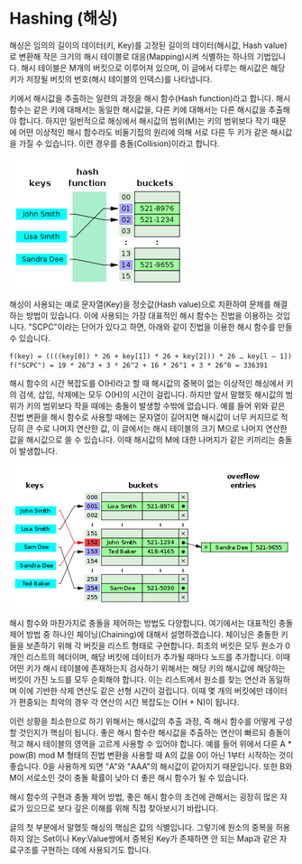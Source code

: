 # Hashing (해싱)

해싱은 임의의 길이의 데이터(키, Key)를 고정된 길이의 데이터(해시값, Hash value)로 변환해 작은 크기의 해시 테이블로 대응(Mapping)시켜 식별하는 하나의 기법입니다. 해시 테이블은 M개의 버킷으로 이루어져 있으며, 이 글에서 다루는 해시값은 해당 키가 저장될 버킷의 번호(해시 테이블의 인덱스)를 나타냅니다.

키에서 해시값을 추출하는 일련의 과정을 해시 함수(Hash function)라고 합니다. 해시 함수는 같은 키에 대해서는 동일한 해시값을, 다른 키에 대해서는 다른 해시값을 추출해야 합니다. 하지만 일반적으로 해싱에서 해시값의 범위(M)는 키의 범위보다 작기 때문에 어떤 이상적인 해시 함수라도 비둘기집의 원리에 의해 서로 다른 두 키가 같은 해시값을 가질 수 있습니다. 이런 경우를 충돌(Collision)이라고 합니다.

![](images/hash_1.jpg)

해싱이 사용되는 예로 문자열(Key)을 정숫값(Hash value)으로 치환하여 문제를 해결하는 방법이 있습니다. 이에 사용되는 가장 대표적인 해시 함수는 진법을 이용하는 것입니다. "SCPC"이라는 단어가 있다고 하면, 아래와 같이 진법을 이용한 해시 함수를 만들 수 있습니다.

```
f(key) = ((((key[0]) * 26 + key[1]) * 26 + key[2])) * 26 … key[l – 1])
f("SCPC") = 19 * 26^3 + 3 * 26^2 + 16 * 26^1 + 3 * 26^0 = 336391
```
해시 함수의 시간 복잡도를 O(H)라고 할 때 해시값의 중복이 없는 이상적인 해싱에서 키의 검색, 삽입, 삭제에는 모두 O(H)의 시간이 걸립니다.
하지만 앞서 말했듯 해시값의 범위가 키의 범위보다 작을 때에는 충돌이 발생할 수밖에 없습니다.
예를 들어 위와 같은 진법 변환을 해시 함수로 사용할 때에는 문자열이 길어지면 해시값이 너무 커지므로 적당히 큰 수로 나머지 연산한 값, 이 글에서는 해시 테이블의 크기 M으로 나머지 연산한 값을 해시값으로 쓸 수 있습니다.
이때 해시값의 M에 대한 나머지가 같은 키끼리는 충돌이 발생합니다.

![](images/hash_2.jpg)

해시 함수와 마찬가지로 충돌을 제어하는 방법도 다양합니다. 여기에서는 대표적인 충돌 제어 방법 중 하나인 체이닝(Chaining)에 대해서 설명하겠습니다. 
체이닝은 충돌한 키들을 보존하기 위해 각 버킷을 리스트 형태로 구현합니다. 최초의 버킷은 모두 원소가 0개인 리스트의 헤더이며, 해당 버킷에 데이터가 추가될 때마다 노드를 추가합니다. 
이때 어떤 키가 해시 테이블에 존재하는지 검사하기 위해서는 해당 키의 해시값에 해당하는 버킷이 가진 노드를 모두 순회해야 합니다. 
이는 리스트에서 원소를 찾는 연산과 동일하며 이에 기반한 삭제 연산도 같은 선형 시간이 걸립니다. 
이때 몇 개의 버킷에만 데이터가 편중되는 최악의 경우 각 연산의 시간 복잡도는 O(H + N)이 됩니다.

이런 상황을 최소한으로 하기 위해서는 해시값의 추출 과정, 즉 해시 함수를 어떻게 구성할 것인지가 핵심이 됩니다.
좋은 해시 함수란 해시값을 추출하는 연산이 빠르되 충돌이 적고 해시 테이블의 영역을 고르게 사용할 수 있어야 합니다.
예를 들어 위에서 다룬 A * pow(B) mod M 형태의 진법 변환을 사용할 때 A의 값을 0이 아닌 1부터 시작하는 것이 좋습니다.
0을 사용하게 되면 "A"와 "AAA"의 해시값이 같아지기 때문입니다. 또한 B와 M이 서로소인 것이 충돌 확률이 낮아 더 좋은 해시 함수가 될 수 있습니다.

해시 함수의 구현과 충돌 제어 방법, 좋은 해시 함수의 조건에 관해서는 굉장히 많은 자료가 있으므로 보다 깊은 이해를 위해 직접 찾아보시기 바랍니다.

글의 첫 부분에서 말했듯 해싱의 핵심은 값의 식별입니다. 그렇기에 원소의 중복을 허용하지 않는 Set이나 Key:Value쌍에서 중복된 Key가 존재하면 안 되는 Map과 같은 자료구조를 구현하는 데에 사용되기도 합니다.
